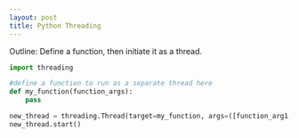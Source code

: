 ```yaml
---
layout: post
title: Python Threading 
---
```


Outline: Define a function, then initiate it as a thread.

```python
import threading 

#define a function to run as a separate thread here
def my_function(function_args):
	pass

new_thread = threading.Thread(target=my_function, args=([function_arg1, function_arg2]), daemon=True)
new_thread.start()

```
